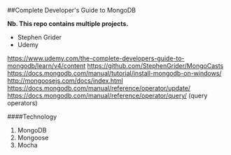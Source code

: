 ##Complete Developer's Guide to MongoDB 

**Nb. This repo contains multiple projects.**

- Stephen Grider
- Udemy 

https://www.udemy.com/the-complete-developers-guide-to-mongodb/learn/v4/content 
https://github.com/StephenGrider/MongoCasts 
https://docs.mongodb.com/manual/tutorial/install-mongodb-on-windows/ 
http://mongoosejs.com/docs/index.html 
https://docs.mongodb.com/manual/reference/operator/update/ 
https://docs.mongodb.com/manual/reference/operator/query/ (query operators)

####Technology 
1. MongoDB 
2. Mongoose 
3. Mocha  